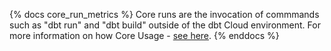 {% docs core_run_metrics %} Core runs are the invocation of commmands such as "dbt run" and "dbt build" outside of the dbt Cloud environment. For more information on how Core Usage -
[see here](https://www.notion.so/dbtlabs/Core-Usage-vs-Cloud-Usage-6966f921fa124884886b6eada0ca2adc?pvs=4). {% enddocs %}